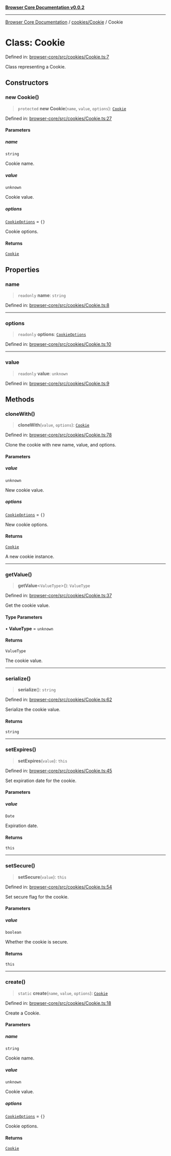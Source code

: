 [**Browser Core Documentation v0.0.2**](../../../README.md)

***

[Browser Core Documentation](../../../modules.md) / [cookies/Cookie](../README.md) / Cookie

# Class: Cookie

Defined in: [browser-core/src/cookies/Cookie.ts:7](https://github.com/stonemjs/browser-core/blob/408e82465a131a47c05457385f3cbf210ec88032/src/cookies/Cookie.ts#L7)

Class representing a Cookie.

## Constructors

### new Cookie()

> `protected` **new Cookie**(`name`, `value`, `options`): [`Cookie`](Cookie.md)

Defined in: [browser-core/src/cookies/Cookie.ts:27](https://github.com/stonemjs/browser-core/blob/408e82465a131a47c05457385f3cbf210ec88032/src/cookies/Cookie.ts#L27)

#### Parameters

##### name

`string`

Cookie name.

##### value

`unknown`

Cookie value.

##### options

[`CookieOptions`](../../../declarations/interfaces/CookieOptions.md) = `{}`

Cookie options.

#### Returns

[`Cookie`](Cookie.md)

## Properties

### name

> `readonly` **name**: `string`

Defined in: [browser-core/src/cookies/Cookie.ts:8](https://github.com/stonemjs/browser-core/blob/408e82465a131a47c05457385f3cbf210ec88032/src/cookies/Cookie.ts#L8)

***

### options

> `readonly` **options**: [`CookieOptions`](../../../declarations/interfaces/CookieOptions.md)

Defined in: [browser-core/src/cookies/Cookie.ts:10](https://github.com/stonemjs/browser-core/blob/408e82465a131a47c05457385f3cbf210ec88032/src/cookies/Cookie.ts#L10)

***

### value

> `readonly` **value**: `unknown`

Defined in: [browser-core/src/cookies/Cookie.ts:9](https://github.com/stonemjs/browser-core/blob/408e82465a131a47c05457385f3cbf210ec88032/src/cookies/Cookie.ts#L9)

## Methods

### cloneWith()

> **cloneWith**(`value`, `options`): [`Cookie`](Cookie.md)

Defined in: [browser-core/src/cookies/Cookie.ts:78](https://github.com/stonemjs/browser-core/blob/408e82465a131a47c05457385f3cbf210ec88032/src/cookies/Cookie.ts#L78)

Clone the cookie with new name, value, and options.

#### Parameters

##### value

`unknown`

New cookie value.

##### options

[`CookieOptions`](../../../declarations/interfaces/CookieOptions.md) = `{}`

New cookie options.

#### Returns

[`Cookie`](Cookie.md)

A new cookie instance.

***

### getValue()

> **getValue**\<`ValueType`\>(): `ValueType`

Defined in: [browser-core/src/cookies/Cookie.ts:37](https://github.com/stonemjs/browser-core/blob/408e82465a131a47c05457385f3cbf210ec88032/src/cookies/Cookie.ts#L37)

Get the cookie value.

#### Type Parameters

• **ValueType** = `unknown`

#### Returns

`ValueType`

The cookie value.

***

### serialize()

> **serialize**(): `string`

Defined in: [browser-core/src/cookies/Cookie.ts:62](https://github.com/stonemjs/browser-core/blob/408e82465a131a47c05457385f3cbf210ec88032/src/cookies/Cookie.ts#L62)

Serialize the cookie value.

#### Returns

`string`

***

### setExpires()

> **setExpires**(`value`): `this`

Defined in: [browser-core/src/cookies/Cookie.ts:45](https://github.com/stonemjs/browser-core/blob/408e82465a131a47c05457385f3cbf210ec88032/src/cookies/Cookie.ts#L45)

Set expiration date for the cookie.

#### Parameters

##### value

`Date`

Expiration date.

#### Returns

`this`

***

### setSecure()

> **setSecure**(`value`): `this`

Defined in: [browser-core/src/cookies/Cookie.ts:54](https://github.com/stonemjs/browser-core/blob/408e82465a131a47c05457385f3cbf210ec88032/src/cookies/Cookie.ts#L54)

Set secure flag for the cookie.

#### Parameters

##### value

`boolean`

Whether the cookie is secure.

#### Returns

`this`

***

### create()

> `static` **create**(`name`, `value`, `options`): [`Cookie`](Cookie.md)

Defined in: [browser-core/src/cookies/Cookie.ts:18](https://github.com/stonemjs/browser-core/blob/408e82465a131a47c05457385f3cbf210ec88032/src/cookies/Cookie.ts#L18)

Create a Cookie.

#### Parameters

##### name

`string`

Cookie name.

##### value

`unknown`

Cookie value.

##### options

[`CookieOptions`](../../../declarations/interfaces/CookieOptions.md) = `{}`

Cookie options.

#### Returns

[`Cookie`](Cookie.md)
